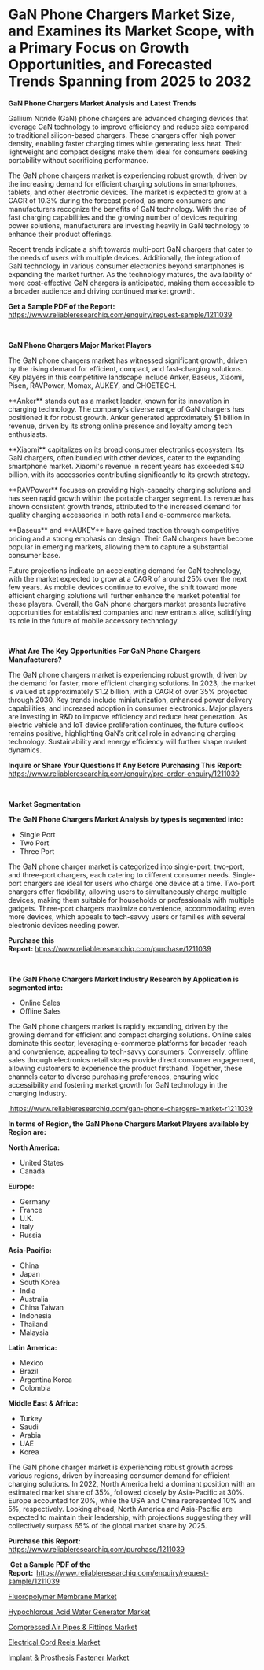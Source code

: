 <p><h1>GaN Phone Chargers Market Size, and Examines its Market Scope, with a Primary Focus on Growth Opportunities, and Forecasted Trends Spanning from 2025 to 2032</h1></p><p><strong>GaN Phone Chargers Market Analysis and Latest Trends</strong></p>
<p><p>Gallium Nitride (GaN) phone chargers are advanced charging devices that leverage GaN technology to improve efficiency and reduce size compared to traditional silicon-based chargers. These chargers offer high power density, enabling faster charging times while generating less heat. Their lightweight and compact designs make them ideal for consumers seeking portability without sacrificing performance.</p><p>The GaN phone chargers market is experiencing robust growth, driven by the increasing demand for efficient charging solutions in smartphones, tablets, and other electronic devices. The market is expected to grow at a CAGR of 10.3% during the forecast period, as more consumers and manufacturers recognize the benefits of GaN technology. With the rise of fast charging capabilities and the growing number of devices requiring power solutions, manufacturers are investing heavily in GaN technology to enhance their product offerings.</p><p>Recent trends indicate a shift towards multi-port GaN chargers that cater to the needs of users with multiple devices. Additionally, the integration of GaN technology in various consumer electronics beyond smartphones is expanding the market further. As the technology matures, the availability of more cost-effective GaN chargers is anticipated, making them accessible to a broader audience and driving continued market growth.</p></p>
<p><strong>Get a Sample PDF of the Report:&nbsp;</strong> <a href="https://www.reliableresearchiq.com/enquiry/request-sample/1211039?utm_campaign=1834&utm_medium=2&utm_source=Github&utm_content=ia&utm_term=24032025&utm_id=gan-phone-chargers">https://www.reliableresearchiq.com/enquiry/request-sample/1211039</a></p>
<p>&nbsp;</p>
<p><strong>GaN Phone Chargers Major Market Players</strong></p>
<p><p>The GaN phone chargers market has witnessed significant growth, driven by the rising demand for efficient, compact, and fast-charging solutions. Key players in this competitive landscape include Anker, Baseus, Xiaomi, Pisen, RAVPower, Momax, AUKEY, and CHOETECH. </p><p>**Anker** stands out as a market leader, known for its innovation in charging technology. The company's diverse range of GaN chargers has positioned it for robust growth. Anker generated approximately $1 billion in revenue, driven by its strong online presence and loyalty among tech enthusiasts. </p><p>**Xiaomi** capitalizes on its broad consumer electronics ecosystem. Its GaN chargers, often bundled with other devices, cater to the expanding smartphone market. Xiaomi's revenue in recent years has exceeded $40 billion, with its accessories contributing significantly to its growth strategy.</p><p>**RAVPower** focuses on providing high-capacity charging solutions and has seen rapid growth within the portable charger segment. Its revenue has shown consistent growth trends, attributed to the increased demand for quality charging accessories in both retail and e-commerce markets.</p><p>**Baseus** and **AUKEY** have gained traction through competitive pricing and a strong emphasis on design. Their GaN chargers have become popular in emerging markets, allowing them to capture a substantial consumer base.</p><p>Future projections indicate an accelerating demand for GaN technology, with the market expected to grow at a CAGR of around 25% over the next few years. As mobile devices continue to evolve, the shift toward more efficient charging solutions will further enhance the market potential for these players. Overall, the GaN phone chargers market presents lucrative opportunities for established companies and new entrants alike, solidifying its role in the future of mobile accessory technology.</p></p>
<p>&nbsp;</p>
<p><strong>What Are The Key Opportunities For GaN Phone Chargers Manufacturers?</strong></p>
<p><p>The GaN phone chargers market is experiencing robust growth, driven by the demand for faster, more efficient charging solutions. In 2023, the market is valued at approximately $1.2 billion, with a CAGR of over 35% projected through 2030. Key trends include miniaturization, enhanced power delivery capabilities, and increased adoption in consumer electronics. Major players are investing in R&D to improve efficiency and reduce heat generation. As electric vehicle and IoT device proliferation continues, the future outlook remains positive, highlighting GaN’s critical role in advancing charging technology. Sustainability and energy efficiency will further shape market dynamics.</p></p>
<p><strong>Inquire or Share Your Questions If Any Before Purchasing This Report:</strong> <a href="https://www.reliableresearchiq.com/enquiry/pre-order-enquiry/1211039?utm_campaign=1834&utm_medium=2&utm_source=Github&utm_content=ia&utm_term=24032025&utm_id=gan-phone-chargers">https://www.reliableresearchiq.com/enquiry/pre-order-enquiry/1211039</a></p>
<p>&nbsp;</p>
<p><strong>Market Segmentation</strong></p>
<p><strong>The GaN Phone Chargers Market Analysis by types is segmented into:</strong></p>
<p><ul><li>Single Port</li><li>Two Port</li><li>Three Port</li></ul></p>
<p><p>The GaN phone charger market is categorized into single-port, two-port, and three-port chargers, each catering to different consumer needs. Single-port chargers are ideal for users who charge one device at a time. Two-port chargers offer flexibility, allowing users to simultaneously charge multiple devices, making them suitable for households or professionals with multiple gadgets. Three-port chargers maximize convenience, accommodating even more devices, which appeals to tech-savvy users or families with several electronic devices needing power.</p></p>
<p><strong>Purchase this Report:&nbsp;</strong><a href="https://www.reliableresearchiq.com/purchase/1211039?utm_campaign=1834&utm_medium=2&utm_source=Github&utm_content=ia&utm_term=24032025&utm_id=gan-phone-chargers">https://www.reliableresearchiq.com/purchase/1211039</a></p>
<p>&nbsp;</p>
<p><strong>The GaN Phone Chargers Market Industry Research by Application is segmented into:</strong></p>
<p><ul><li>Online Sales</li><li>Offline Sales</li></ul></p>
<p><p>The GaN phone chargers market is rapidly expanding, driven by the growing demand for efficient and compact charging solutions. Online sales dominate this sector, leveraging e-commerce platforms for broader reach and convenience, appealing to tech-savvy consumers. Conversely, offline sales through electronics retail stores provide direct consumer engagement, allowing customers to experience the product firsthand. Together, these channels cater to diverse purchasing preferences, ensuring wide accessibility and fostering market growth for GaN technology in the charging industry.</p></p>
<p><a href="https://www.reliableresearchiq.com/gan-phone-chargers-market-r1211039?utm_campaign=1834&utm_medium=2&utm_source=Github&utm_content=ia&utm_term=24032025&utm_id=gan-phone-chargers">&nbsp;https://www.reliableresearchiq.com/gan-phone-chargers-market-r1211039</a></p>
<p><strong>In terms of Region, the GaN Phone Chargers Market Players available by Region are:</strong></p>
<p>
    <p> <strong> North America: </strong>
        <ul>
            <li>United States</li>
            <li>Canada</li>
        </ul>
        </p> 
    <p> <strong> Europe: </strong>
        <ul>
            <li>Germany</li>
            <li>France</li>
            <li>U.K.</li>
            <li>Italy</li>
            <li>Russia</li>
        </ul>
        </p> 
    <p> <strong> Asia-Pacific: </strong>
        <ul>
            <li>China</li>
            <li>Japan</li>
            <li>South Korea</li>
            <li>India</li>
            <li>Australia</li>
            <li>China Taiwan</li>
            <li>Indonesia</li>
            <li>Thailand</li>
            <li>Malaysia</li>
        </ul>
        </p> 
    <p> <strong> Latin America: </strong>
        <ul>
            <li>Mexico</li>
            <li>Brazil</li>
            <li>Argentina Korea</li>
            <li>Colombia</li>
        </ul>
        </p> 
    <p> <strong> Middle East & Africa: </strong>
        <ul>
            <li>Turkey</li>
            <li>Saudi</li>
            <li>Arabia</li>
            <li>UAE</li>
            <li>Korea</li>
        </ul>
    </p>
    </p>
<p><p>The GaN phone charger market is experiencing robust growth across various regions, driven by increasing consumer demand for efficient charging solutions. In 2022, North America held a dominant position with an estimated market share of 35%, followed closely by Asia-Pacific at 30%. Europe accounted for 20%, while the USA and China represented 10% and 5%, respectively. Looking ahead, North America and Asia-Pacific are expected to maintain their leadership, with projections suggesting they will collectively surpass 65% of the global market share by 2025.</p></p>
<p><strong>Purchase this Report: </strong><a href="https://www.reliableresearchiq.com/purchase/1211039?utm_campaign=1834&utm_medium=2&utm_source=Github&utm_content=ia&utm_term=24032025&utm_id=gan-phone-chargers">https://www.reliableresearchiq.com/purchase/1211039</a></p>
<p>&nbsp;<strong>Get a Sample PDF of the Report:&nbsp;&nbsp;</strong><a href="https://www.reliableresearchiq.com/enquiry/request-sample/1211039?utm_campaign=1834&utm_medium=2&utm_source=Github&utm_content=ia&utm_term=24032025&utm_id=gan-phone-chargers">https://www.reliableresearchiq.com/enquiry/request-sample/1211039</a></p>
<p><strong></strong></p>
<p><p><a href="https://github.com/viohlbrenksf/Market-Research-Report-List-1/blob/main/fluoropolymer-membrane-market.md?utm_campaign=1834&utm_medium=2&utm_source=Github&utm_content=ia&utm_term=24032025&utm_id=gan-phone-chargers">Fluoropolymer Membrane Market</a></p><p><a href="https://github.com/tigoryemm/Market-Research-Report-List-1/blob/main/hypochlorous-acid-water-generator-market.md?utm_campaign=1834&utm_medium=2&utm_source=Github&utm_content=ia&utm_term=24032025&utm_id=gan-phone-chargers">Hypochlorous Acid Water Generator Market</a></p><p><a href="https://github.com/keehnkaesssi/Market-Research-Report-List-1/blob/main/compressed-air-pipes-fittings-market.md?utm_campaign=1834&utm_medium=2&utm_source=Github&utm_content=ia&utm_term=24032025&utm_id=gan-phone-chargers">Compressed Air Pipes & Fittings Market</a></p><p><a href="https://github.com/landtmman/Market-Research-Report-List-1/blob/main/electrical-cord-reels-market.md?utm_campaign=1834&utm_medium=2&utm_source=Github&utm_content=ia&utm_term=24032025&utm_id=gan-phone-chargers">Electrical Cord Reels Market</a></p><p><a href="https://github.com/djoeamakeh/Market-Research-Report-List-1/blob/main/implant-prosthesis-fastener-market.md?utm_campaign=1834&utm_medium=2&utm_source=Github&utm_content=ia&utm_term=24032025&utm_id=gan-phone-chargers">Implant & Prosthesis Fastener Market</a></p></p>